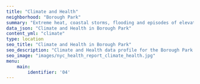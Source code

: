 ```yaml
---
title: "Climate and Health"
neighborhood: "Borough Park"
summary: "Extreme heat, coastal storms, flooding and episodes of elevated ozone are climate-related hazards that may increase with climate change and have important public health impacts in New York City. Extreme weather can cause power outages, which also threaten public health. This report provides neighborhood indicators of climate-related hazards, vulnerability and health impacts."
data_json: "Climate and Health in Borough Park"
content_yml: "climate"
type: location
seo_title: "Climate and Health in Borough Park"
seo_description: "Climate and Health data profile for the Borough Park neighborhood of NYC."
seo_image: "images/nyc_health_report_climate_health.jpg"
menu:
    main:
        identifier: '04'
---
```

